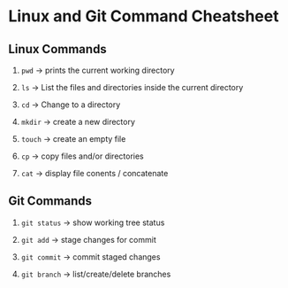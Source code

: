 # Linux and Git Command Cheatsheet


## Linux Commands
1. `pwd` -> prints the current working directory

2. `ls` -> List the files and directories inside the current directory

3. `cd` -> Change to a directory

4. `mkdir` -> create a new directory

5. `touch` -> create an empty file

6. `cp` -> copy files and/or directories

7. `cat` -> display file conents / concatenate

## Git Commands
1. `git status` -> show working tree status

2. `git add` -> stage changes for commit

3. `git commit` -> commit staged changes

4. `git branch` -> list/create/delete branches
